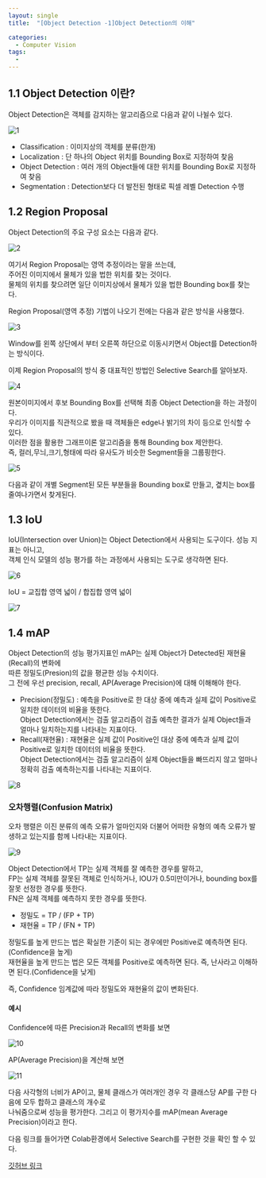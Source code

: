 ```yaml
---
layout: single
title:  "[Object Detection -1]Object Detection의 이해"

categories:
  - Computer Vision
tags:
  - 
---
```


1.1 Object Detection 이란?
---
Object Detection은 객체를 감지하는 알고리즘으로 다음과 같이 나뉠수 있다.

![1](/assets/images/cv-1/1.JPG)

- Classification : 이미지상의 객체를 분류(한개)
- Localization : 단 하나의 Object 위치를 Bounding Box로 지정하여 찾음
- Object Detection : 여러 개의 Object들에 대한 위치를 Bounding Box로 지정하여 찾음
- Segmentation : Detection보다 더 발전된 형태로 픽셀 레벨 Detection 수행

1.2 Region Proposal
---

Object Detection의 주요 구성 요소는 다음과 같다.

![2](/assets/images/cv-1/2.JPG)

여기서 Region Proposal는 영역 추정이라는 말을 쓰는데,  
주어진 이미지에서 물체가 있을 법한 위치를 찾는 것이다.  
물체의 위치를 찾으려면 일단 이미지상에서 물체가 있을 법한 Bounding box를 찾는다.

Region Proposal(영역 추정) 기법이 나오기 전에는 다음과 같은 방식을 사용했다.

![3](/assets/images/cv-1/3.JPG)

Window를 왼쪽 상단에서 부터 오른쪽 하단으로 이동시키면서 Object를 Detection하는 방식이다.

이제 Region Proposal의 방식 중 대표적인 방법인 Selective Search를 알아보자.

![4](/assets/images/cv-1/4.JPG)

원본이미지에서 후보 Bounding Box를 선택해 최종 Object Detection을 하는 과정이다.  
우리가 이미지를 직관적으로 봤을 때 객체들은 edge나 밝기의 차이 등으로 인식할 수 있다.  
이러한 점을 활용한 그래프이론 알고리즘을 통해 Bounding box 제안한다.  
즉, 컬러,무늬,크기,형태에 따라 유사도가 비슷한 Segment들을 그룹핑한다.

![5](/assets/images/cv-1/5.JPG)

다음과 같이 개별 Segment된 모든 부분들을 Bounding box로 만들고, 곂치는 box를 줄여나가면서 찾게된다.

1.3 IoU
---

IoU(Intersection over Union)는 Object Detection에서 사용되는 도구이다. 성능 지표는 아니고,  
객체 인식 모델의 성능 평가를 하는 과정에서 사용되는 도구로 생각하면 된다.

![6](/assets/images/cv-1/6.JPG)

IoU = 교집합 영역 넓이 / 합집합 영역 넓이

![7](/assets/images/cv-1/7.JPG)

1.4 mAP
---

Object Detection의 성능 평가지표인 mAP는 실제 Object가 Detected된 재현율(Recall)의 변화에  
따른 정밀도(Presion)의 값을 평균한 성능 수치이다.  
그 전에 우선 precision, recall, AP(Average Precision)에 대해 이해해야 한다.

- Precision(정밀도) : 예측을 Positive로 한 대상 중에 예측과 실제 값이 Positive로 일치한 데이터의 비율을 뜻한다.  
Object Detection에서는 검출 알고리즘이 검출 예측한 결과가 실제 Object들과 얼마나 일치하는지를 나타내는 지표이다.
- Recall(재현율) : 재현율은 실제 값이 Positive인 대상 중에 예측과 실제 값이 Positive로 일치한 데이터의 비율을 뜻한다.  
Object Detection에서는 검출 알고리즘이 실제 Object들을 빠뜨리지 않고 얼마나 정확히 검출 예측하는지를 나타내는 지표이다.

![8](/assets/images/cv-1/8.JPG)

### 오차행렬(Confusion Matrix)

오차 행렬은 이진 분류의 예측 오류가 얼마인지와 더불어 어떠한 유형의 예측 오류가 발생하고 있는지를 함께 나타내는 지표이다.

![9](/assets/images/cv-1/9.JPG)

Object Detection에서 TP는 실제 객체를 잘 예측한 경우를 말하고,  
FP는 실제 객체를 잘못된 객체로 인식하거나, IOU가 0.5미만이거나, bounding box를 잘못 선정한 경우를 뜻한다.  
FN은 실제 객체를 예측하지 못한 경우를 뜻한다.

- 정밀도 = TP / (FP + TP)
- 재현율 = TP / (FN + TP)

정밀도를 높게 만드는 법은 확실한 기준이 되는 경우에만 Positive로 예측하면 된다.(Confidence을 높게)  
재현율을 높게 만드는 법은 모든 객체를 Positive로 예측하면 된다. 즉, 난사라고 이해하면 된다.(Confidence을 낮게)

즉, Confidence 임계값에 따라 정밀도와 재현율의 값이 변화된다.

#### 예시  
Confidence에 따른 Precision과 Recall의 변화를 보면

![10](/assets/images/cv-1/10.JPG)

AP(Average Precision)을 계산해 보면

![11](/assets/images/cv-1/11.JPG)

다음 사각형의 너비가 AP이고, 물체 클래스가 여러개인 경우 각 클래스당 AP를 구한 다음에 모두 합하고 클래스의 개수로  
나눠줌으로써 성능을 평가한다. 그리고 이 평가지수를 mAP(mean Average Precision)이라고 한다.

다음 링크를 들어가면 Colab환경에서 Selective Search를 구현한 것을 확인 할 수 있다.

[깃허브 링크](https://github.com/mikehzz/Computer_Vision/blob/main/selective_search_n_iou.ipynb)
